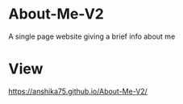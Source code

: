 # About-Me-V2
A single page website giving a brief info about me

# View
https://anshika75.github.io/About-Me-V2/

